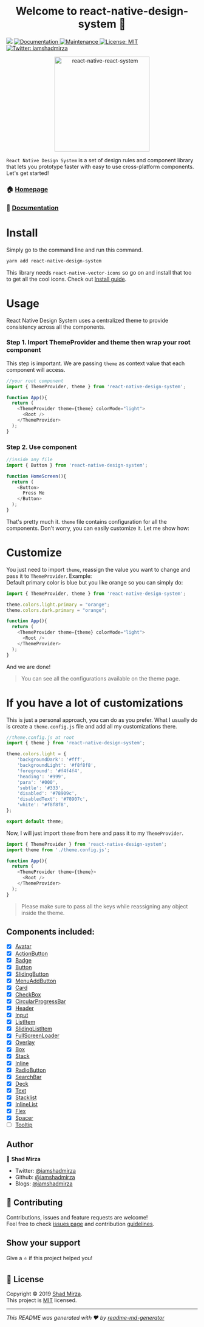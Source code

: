 <h1 align="center">Welcome to react-native-design-system 👋</h1>
<p>
  <a href="https://www.npmjs.com/package/react-native-design-system"><img src="https://img.shields.io/npm/v/react-native-design-system.svg?style=flat-square"></a>
  <a href="https://github.com/iamshadmirza/react-native-design-system#readme">
    <img alt="Documentation" src="https://img.shields.io/badge/documentation-yes-brightgreen.svg" target="_blank" />
  </a>
  <a href="https://github.com/iamshadmirza/react-native-design-system/graphs/commit-activity">
    <img alt="Maintenance" src="https://img.shields.io/badge/Maintained%3F-yes-green.svg" target="_blank" />
  </a>
  <a href="https://github.com/iamshadmirza/react-native-design-system/blob/master/LICENSE">
    <img alt="License: MIT" src="https://img.shields.io/badge/License-MIT-yellow.svg" target="_blank" />
  </a>
  <a href="https://twitter.com/iamshadmirza">
    <img alt="Twitter: iamshadmirza" src="https://img.shields.io/twitter/follow/iamshadmirza.svg?style=social" target="_blank" />
  </a>
</p>

<p align="center">
  <a href="https://rnds.netlify.com/">
    <img alt="react-native-react-system" src="https://raw.githubusercontent.com/iamshadmirza/BlogsByShad/master/blogs/saved_data/rnds_logo.png" width="250">
  </a>
</p>

`React Native Design System` is a set of design rules and component library that lets you prototype faster with easy to use cross-platform components. Let's get started!

### 🏠 [Homepage](https://github.com/iamshadmirza/react-native-design-system#readme)
### 📄 [Documentation](https://rnds.netlify.com)

# Install

Simply go to the command line and run this command.

```sh
yarn add react-native-design-system
```

This library needs `react-native-vector-icons` so go on and install that too to get all the cool icons. Check out [Install guide](https://github.com/oblador/react-native-vector-icons#installation).

# Usage

React Native Design System uses a centralized theme to provide consistency across all the components.

### Step 1. Import ThemeProvider and theme then wrap your root component

This step is important. We are passing `theme` as context value that each component will access.

```js
//your root component
import { ThemeProvider, theme } from 'react-native-design-system';

function App(){
  return (
    <ThemeProvider theme={theme} colorMode="light">
      <Root />
    </ThemeProvider>
  );
}
```

### Step 2. Use component

```js
//inside any file
import { Button } from 'react-native-design-system';

function HomeScreen(){
  return (
    <Button>
      Press Me
    </Button>
  );
}
```

That's pretty much it. `theme` file contains configuration for all the components. Don't worry, you can easily customize it. Let me show how:

# Customize

You just need to import `theme`, reassign the value you want to change and pass it to `ThemeProvider`. Example:  
Default primary color is blue but you like orange so you can simply do:

```js
import { ThemeProvider, theme } from 'react-native-design-system';

theme.colors.light.primary = "orange";
theme.colors.dark.primary = "orange";

function App(){
  return (
    <ThemeProvider theme={theme} colorMode="light">
      <Root />
    </ThemeProvider>
  );
}
```

And we are done!
> You can see all the configurations available on the theme page.

# If you have a lot of customizations

This is just a personal approach, you can do as you prefer. What I usually do is create a `theme.config.js` file and add all my customizations there.

```js
//theme.config.js at root
import { theme } from 'react-native-design-system';

theme.colors.light = {
    'backgroundDark': '#fff',
    'backgroundLight': '#f8f8f8',
    'foreground': '#f4f4f4',
    'heading': '#999',
    'para': '#000',
    'subtle': '#333',
    'disabled': '#78909c',
    'disabledText': '#78907c',
    'white': '#f8f8f8',
};

export default theme;
```

Now, I will just import `theme` from here and pass it to my `ThemeProvider`.

```js
import { ThemeProvider } from 'react-native-design-system';
import theme from './theme.config.js';

function App(){
  return (
    <ThemeProvider theme={theme}>
      <Root />
    </ThemeProvider>
  );
}
```

> Please make sure to pass all the keys while reassigning any object inside the theme.

## Components included:

- [x] [Avatar](src/Avatar/Avatar.js)
- [x] [ActionButton](src/ActionButton/ActionButton.js)
- [x] [Badge](src/Badge/Badge.js)
- [x] [Button](src/Button/Button.js)
- [x] [SlidingButton](src/Button/SlidingButton.js)
- [x] [MenuAddButton](src/Button/MenuAddButton.js)
- [x] [Card](src/Card/Card.js)
- [x] [CheckBox](src/CheckBox/CheckBox.js)
- [x] [CircularProgressBar](src/CircularProgressBar/CircularProgressBar.js)
- [x] [Header](src/Header/Header.js)
- [x] [Input](src/Input/Input.js)
- [x] [ListItem](src/ListItem/ListItem.js)
- [x] [SlidingListItem](src/SlidingListItem/SlidingListItem.js)
- [x] [FullScreenLoader](src/FullScreenLoader/FullScreenLoader.js)
- [x] [Overlay](src/Overlay/Overlay.js)
- [x] [Box](src/Box/Box.js)
- [x] [Stack](src/Stack/Stack.js)
- [x] [Inline](src/Inline/Inline.js)
- [x] [RadioButton](src/RadioButton/RadioButton.js)
- [x] [SearchBar](src/SearchBar/SearchBar.js)
- [x] [Deck](src/Deck/Deck.js)
- [x] [Text](src/Text/Text.js)
- [x] [Stacklist](src/Layout/StackList.js)
- [x] [InlineList](src/Layout/InlineList.js)
- [x] [Flex](src/Layout/Flex.js)
- [x] [Spacer](src/Layout/Spacer.js)
- [ ] [Tooltip](src/)

## Author

👤 **Shad Mirza**

* Twitter: [@iamshadmirza](https://twitter.com/iamshadmirza)
* Github: [@iamshadmirza](https://github.com/iamshadmirza)
* Blogs: [@iamshadmirza](https://iamshadmirza.hashnode.dev)

## 🤝 Contributing

Contributions, issues and feature requests are welcome!<br />Feel free to check [issues page](https://github.com/iamshadmirza/react-native-design-system/issues) and contribution [guidelines](CONTRIBUTING.md).

## Show your support

Give a ⭐️ if this project helped you!

## 📝 License

Copyright © 2019 [Shad Mirza](https://github.com/iamshadmirza).<br />
This project is [MIT](https://github.com/iamshadmirza/react-native-design-system/blob/master/LICENSE) licensed.

***
_This README was generated with ❤️ by [readme-md-generator](https://github.com/kefranabg/readme-md-generator)_
